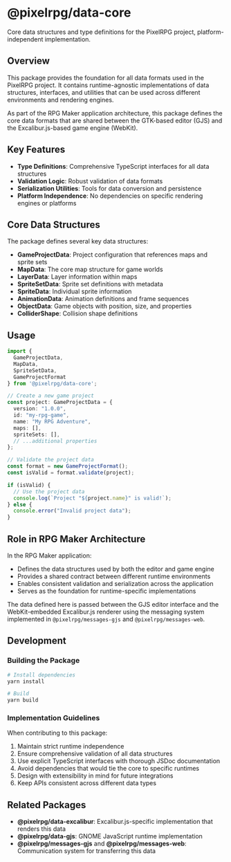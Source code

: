 # @pixelrpg/data-core

Core data structures and type definitions for the PixelRPG project, platform-independent implementation.

## Overview

This package provides the foundation for all data formats used in the PixelRPG project. It contains runtime-agnostic implementations of data structures, interfaces, and utilities that can be used across different environments and rendering engines.

As part of the RPG Maker application architecture, this package defines the core data formats that are shared between the GTK-based editor (GJS) and the Excalibur.js-based game engine (WebKit).

## Key Features

- **Type Definitions**: Comprehensive TypeScript interfaces for all data structures
- **Validation Logic**: Robust validation of data formats
- **Serialization Utilities**: Tools for data conversion and persistence
- **Platform Independence**: No dependencies on specific rendering engines or platforms

## Core Data Structures

The package defines several key data structures:

- **GameProjectData**: Project configuration that references maps and sprite sets
- **MapData**: The core map structure for game worlds
- **LayerData**: Layer information within maps
- **SpriteSetData**: Sprite set definitions with metadata
- **SpriteData**: Individual sprite information
- **AnimationData**: Animation definitions and frame sequences
- **ObjectData**: Game objects with position, size, and properties
- **ColliderShape**: Collision shape definitions

## Usage

```typescript
import { 
  GameProjectData, 
  MapData, 
  SpriteSetData, 
  GameProjectFormat 
} from '@pixelrpg/data-core';

// Create a new game project
const project: GameProjectData = {
  version: "1.0.0",
  id: "my-rpg-game",
  name: "My RPG Adventure",
  maps: [],
  spriteSets: [],
  // ...additional properties
};

// Validate the project data
const format = new GameProjectFormat();
const isValid = format.validate(project);

if (isValid) {
  // Use the project data
  console.log(`Project "${project.name}" is valid!`);
} else {
  console.error("Invalid project data");
}
```

## Role in RPG Maker Architecture

In the RPG Maker application:
- Defines the data structures used by both the editor and game engine
- Provides a shared contract between different runtime environments
- Enables consistent validation and serialization across the application
- Serves as the foundation for runtime-specific implementations

The data defined here is passed between the GJS editor interface and the WebKit-embedded Excalibur.js renderer using the messaging system implemented in `@pixelrpg/messages-gjs` and `@pixelrpg/messages-web`.

## Development

### Building the Package

```bash
# Install dependencies
yarn install

# Build
yarn build
```

### Implementation Guidelines

When contributing to this package:

1. Maintain strict runtime independence
2. Ensure comprehensive validation of all data structures
3. Use explicit TypeScript interfaces with thorough JSDoc documentation
4. Avoid dependencies that would tie the core to specific runtimes
5. Design with extensibility in mind for future integrations
6. Keep APIs consistent across different data types

## Related Packages

- **@pixelrpg/data-excalibur**: Excalibur.js-specific implementation that renders this data
- **@pixelrpg/data-gjs**: GNOME JavaScript runtime implementation
- **@pixelrpg/messages-gjs** and **@pixelrpg/messages-web**: Communication system for transferring this data
